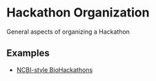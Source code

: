 # Hackathon Organization #

General aspects of organizing a Hackathon

## Examples ##

- [NCBI-style BioHackathons](NCBI-style-hackathons.md)

